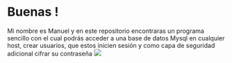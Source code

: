 # Buenas !

Mi nombre es Manuel y en este repositorio encontraras un programa sencillo con el cual podrás acceder a una base de datos Mysql en cualquier host, crear usuarios, que estos inicien sesión y como capa de seguridad adicional cifrar su contraseña
<img src="https://hardikchavda.in/java/jdbc-with-mysql/"/>
